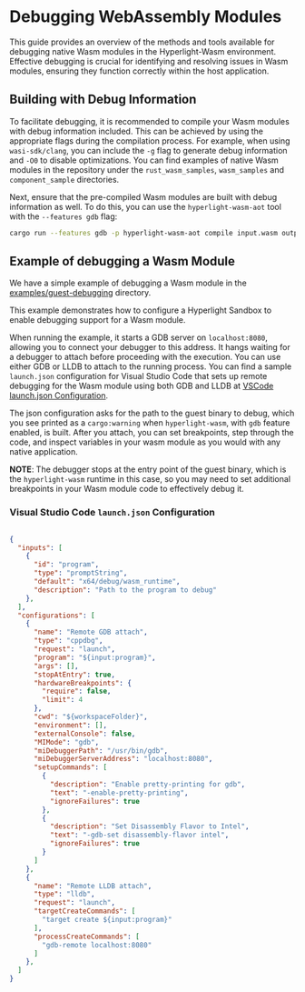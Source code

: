 # Debugging WebAssembly Modules

This guide provides an overview of the methods and tools available for debugging native Wasm modules in the Hyperlight-Wasm environment. Effective debugging is crucial for identifying and resolving issues in Wasm modules, ensuring they function correctly within the host application.

## Building with Debug Information

To facilitate debugging, it is recommended to compile your Wasm modules with debug information included. This can be achieved by using the appropriate flags during the compilation process.
For example, when using `wasi-sdk/clang`, you can include the `-g` flag to generate debug information and `-O0` to disable optimizations.
You can find examples of native Wasm modules in the repository under the `rust_wasm_samples`, `wasm_samples` and `component_sample` directories.

Next, ensure that the pre-compiled Wasm modules are built with debug information as well. To do this, you can use the `hyperlight-wasm-aot` tool with the `--features gdb` flag:

```bash
cargo run --features gdb -p hyperlight-wasm-aot compile input.wasm output.aot
```


## Example of debugging a Wasm Module
We have a simple example of debugging a Wasm module in the [examples/guest-debugging](../src/hyperlight_wasm/examples/guest-debugging) directory.

This example demonstrates how to configure a Hyperlight Sandbox to enable debugging support for a Wasm module.

When running the example, it starts a GDB server on `localhost:8080`, allowing you to connect your debugger to this address.
It hangs waiting for a debugger to attach before proceeding with the execution.
You can use either GDB or LLDB to attach to the running process.
You can find a sample `launch.json` configuration for Visual Studio Code that sets up remote debugging for the Wasm module using both GDB and LLDB at [VSCode launch.json Configuration](#vscode-launchjson-configuration).

The json configuration asks for the path to the guest binary to debug, which you see printed as a `cargo:warning` when `hyperlight-wasm`, with `gdb` feature enabled, is built.
After you attach, you can set breakpoints, step through the code, and inspect variables in your wasm module as you would with any native application.

**NOTE**: The debugger stops at the entry point of the guest binary, which is the `hyperlight-wasm` runtime in this case, so you may need to set additional breakpoints in your Wasm module code to effectively debug it.

### Visual Studio Code `launch.json` Configuration

```json

{
  "inputs": [
    {
      "id": "program",
      "type": "promptString",
      "default": "x64/debug/wasm_runtime",
      "description": "Path to the program to debug"
    },
  ],
  "configurations": [
    {
      "name": "Remote GDB attach",
      "type": "cppdbg",
      "request": "launch",
      "program": "${input:program}",
      "args": [],
      "stopAtEntry": true,
      "hardwareBreakpoints": {
        "require": false,
        "limit": 4
      },
      "cwd": "${workspaceFolder}",
      "environment": [],
      "externalConsole": false,
      "MIMode": "gdb",
      "miDebuggerPath": "/usr/bin/gdb",
      "miDebuggerServerAddress": "localhost:8080",
      "setupCommands": [
        {
          "description": "Enable pretty-printing for gdb",
          "text": "-enable-pretty-printing",
          "ignoreFailures": true
        },
        {
          "description": "Set Disassembly Flavor to Intel",
          "text": "-gdb-set disassembly-flavor intel",
          "ignoreFailures": true
        }
      ]
    },
    {
      "name": "Remote LLDB attach",
      "type": "lldb",
      "request": "launch",
      "targetCreateCommands": [
        "target create ${input:program}"
      ],
      "processCreateCommands": [
        "gdb-remote localhost:8080"
      ]
    },
  ]
}
```
